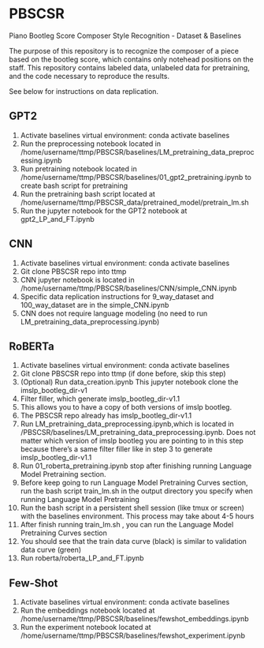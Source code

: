 # PBSCSR
Piano Bootleg Score Composer Style Recognition - Dataset &amp; Baselines

The purpose of this repository is to recognize the composer of a piece based on the bootleg score, which contains only notehead positions on the staff. This repository contains labeled data, unlabeled data for pretraining, and the code necessary to reproduce the results.

See below for instructions on data replication.

## GPT2
1. Activate baselines virtual environment: conda activate baselines
2. Run the preprocessing notebook located in /home/username/ttmp/PBSCSR/baselines/LM_pretraining_data_preprocessing.ipynb
3. Run pretraining notebook located in /home/username/ttmp/PBSCSR/baselines/01_gpt2_pretraining.ipynb to create bash script for pretraining
4. Run the pretraining bash script located at /home/username/ttmp/PBSCSR_data/pretrained_model/pretrain_lm.sh
5. Run the jupyter notebook for the GPT2 notebook at gpt2_LP_and_FT.ipynb

## CNN
1. Activate baselines virtual environment: conda activate baselines
2. Git clone PBSCSR repo into ttmp
3. CNN jupyter notebook is located in /home/username/ttmp/PBSCSR/baselines/CNN/simple_CNN.ipynb
4. Specific data replication instructions for 9_way_dataset and 100_way_dataset are in the simple_CNN.ipynb
5. CNN does not require language modeling (no need to run LM_pretraining_data_preprocessing.ipynb)

## RoBERTa
1. Activate baselines virtual environment: conda activate baselines
2. Git clone PBSCSR repo into ttmp (if done before, skip this step)
3. (Optional) Run  data_creation.ipynb
   This jupyter notebook clone the imslp_bootleg_dir-v1
4. Filter filler, which generate imslp_bootleg_dir-v1.1
5. This allows you to have a copy of both versions of imslp bootleg.
6. The PBSCSR repo already has imslp_bootleg_dir-v1.1
7. Run LM_pretraining_data_preprocessing.ipynb,which is located in /PBSCSR/baselines/LM_pretraining_data_preprocessing.ipynb. Does not matter which version of  imslp bootleg you are pointing to in this step because there’s a same filter filler like in step 3 to generate imslp_bootleg_dir-v1.1
8. Run 01_roberta_pretraining.ipynb stop after finishing running Language Model Pretraining section.
9. Before keep going to run Language Model Pretraining Curves section, run the bash script  train_lm.sh in the output directory you specify when running Language Model Pretraining
10. Run the bash script in a persistent shell session (like tmux or screen) with the baselines environment. This process may take about 4-5 hours
11. After finish running train_lm.sh , you can run the  Language Model Pretraining Curves section
12. You should see that the train data curve (black) is similar to validation data curve (green)
13. Run roberta/roberta_LP_and_FT.ipynb

## Few-Shot
1. Activate baselines virtual environment: conda activate baselines
2. Run the embeddings notebook located at /home/username/ttmp/PBSCSR/baselines/fewshot_embeddings.ipynb
3. Run the experiment notebook located at /home/username/ttmp/PBSCSR/baselines/fewshot_experiment.ipynb
